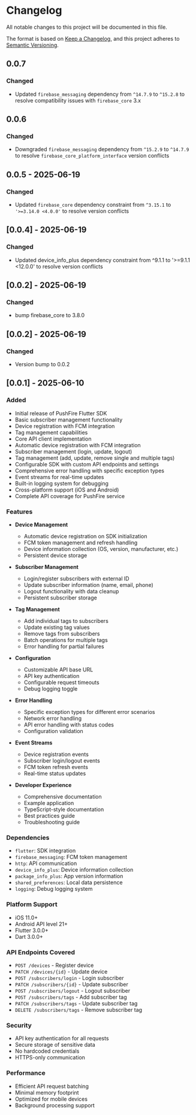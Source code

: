 # Changelog

All notable changes to this project will be documented in this file.

The format is based on [Keep a Changelog](https://keepachangelog.com/en/1.0.0/),
and this project adheres to [Semantic Versioning](https://semver.org/spec/v2.0.0.html).

## 0.0.7

### Changed
- Updated `firebase_messaging` dependency from `^14.7.9` to `^15.2.8` to resolve compatibility issues with `firebase_core` 3.x

## 0.0.6

### Changed
- Downgraded `firebase_messaging` dependency from `^15.2.9` to `^14.7.9` to resolve `firebase_core_platform_interface` version conflicts

## 0.0.5 - 2025-06-19

### Changed
- Updated `firebase_core` dependency constraint from `^3.15.1` to `'>=3.14.0 <4.0.0'` to resolve version conflicts

## [0.0.4] - 2025-06-19

### Changed
- Updated device_info_plus dependency constraint from ^9.1.1 to '>=9.1.1 <12.0.0' to resolve version conflicts

## [0.0.2] - 2025-06-19
### Changed
- bump firebase_core to 3.8.0


## [0.0.2] - 2025-06-19

### Changed
- Version bump to 0.0.2

## [0.0.1] - 2025-06-10

### Added
- Initial release of PushFire Flutter SDK
- Basic subscriber management functionality
- Device registration with FCM integration
- Tag management capabilities
- Core API client implementation
- Automatic device registration with FCM integration
- Subscriber management (login, update, logout)
- Tag management (add, update, remove single and multiple tags)
- Configurable SDK with custom API endpoints and settings
- Comprehensive error handling with specific exception types
- Event streams for real-time updates
- Built-in logging system for debugging
- Cross-platform support (iOS and Android)
- Complete API coverage for PushFire service

### Features
- **Device Management**
  - Automatic device registration on SDK initialization
  - FCM token management and refresh handling
  - Device information collection (OS, version, manufacturer, etc.)
  - Persistent device storage

- **Subscriber Management**
  - Login/register subscribers with external ID
  - Update subscriber information (name, email, phone)
  - Logout functionality with data cleanup
  - Persistent subscriber storage

- **Tag Management**
  - Add individual tags to subscribers
  - Update existing tag values
  - Remove tags from subscribers
  - Batch operations for multiple tags
  - Error handling for partial failures

- **Configuration**
  - Customizable API base URL
  - API key authentication
  - Configurable request timeouts
  - Debug logging toggle

- **Error Handling**
  - Specific exception types for different error scenarios
  - Network error handling
  - API error handling with status codes
  - Configuration validation

- **Event Streams**
  - Device registration events
  - Subscriber login/logout events
  - FCM token refresh events
  - Real-time status updates

- **Developer Experience**
  - Comprehensive documentation
  - Example application
  - TypeScript-style documentation
  - Best practices guide
  - Troubleshooting guide

### Dependencies
- `flutter`: SDK integration
- `firebase_messaging`: FCM token management
- `http`: API communication
- `device_info_plus`: Device information collection
- `package_info_plus`: App version information
- `shared_preferences`: Local data persistence
- `logging`: Debug logging system

### Platform Support
- iOS 11.0+
- Android API level 21+
- Flutter 3.0.0+
- Dart 3.0.0+

### API Endpoints Covered
- `POST /devices` - Register device
- `PATCH /devices/{id}` - Update device
- `POST /subscribers/login` - Login subscriber
- `PATCH /subscribers/{id}` - Update subscriber
- `POST /subscribers/logout` - Logout subscriber
- `POST /subscribers/tags` - Add subscriber tag
- `PATCH /subscribers/tags` - Update subscriber tag
- `DELETE /subscribers/tags` - Remove subscriber tag

### Security
- API key authentication for all requests
- Secure storage of sensitive data
- No hardcoded credentials
- HTTPS-only communication

### Performance
- Efficient API request batching
- Minimal memory footprint
- Optimized for mobile devices
- Background processing support

[1.0.0]: https://github.com/pushfire/flutter-sdk/releases/tag/v1.0.0
